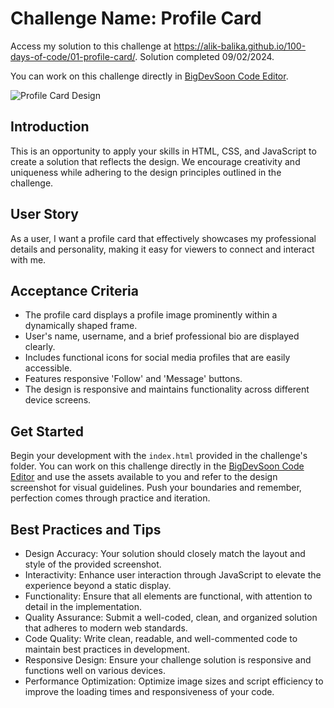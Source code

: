 # Challenge Name: Profile Card

Access my solution to this challenge at https://alik-balika.github.io/100-days-of-code/01-profile-card/.
Solution completed 09/02/2024.

You can work on this challenge directly in [BigDevSoon Code Editor](https://app.bigdevsoon.me/challenges/profile-card/browser).

![Profile Card Design](https://github.com/bigdevsoon/100-days-of-code/blob/main/day-01/design.png)

## Introduction

This is an opportunity to apply your skills in HTML, CSS, and JavaScript to create a solution that reflects the design. We encourage creativity and uniqueness while adhering to the design principles outlined in the challenge.

## User Story

As a user, I want a profile card that effectively showcases my professional details and personality, making it easy for viewers to connect and interact with me.

## Acceptance Criteria

- The profile card displays a profile image prominently within a dynamically shaped frame.
- User's name, username, and a brief professional bio are displayed clearly.
- Includes functional icons for social media profiles that are easily accessible.
- Features responsive 'Follow' and 'Message' buttons.
- The design is responsive and maintains functionality across different device screens.

## Get Started

Begin your development with the `index.html` provided in the challenge's folder. You can work on this challenge directly in the [BigDevSoon Code Editor](https://app.bigdevsoon.me/challenges/profile-card/browser) and use the assets available to you and refer to the design screenshot for visual guidelines. Push your boundaries and remember, perfection comes through practice and iteration.

## Best Practices and Tips

- Design Accuracy: Your solution should closely match the layout and style of the provided screenshot.
- Interactivity: Enhance user interaction through JavaScript to elevate the experience beyond a static display.
- Functionality: Ensure that all elements are functional, with attention to detail in the implementation.
- Quality Assurance: Submit a well-coded, clean, and organized solution that adheres to modern web standards.
- Code Quality: Write clean, readable, and well-commented code to maintain best practices in development.
- Responsive Design: Ensure your challenge solution is responsive and functions well on various devices.
- Performance Optimization: Optimize image sizes and script efficiency to improve the loading times and responsiveness of your code.
